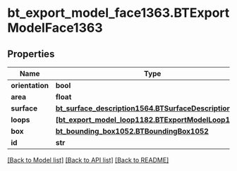 # bt_export_model_face1363.BTExportModelFace1363

## Properties
Name | Type | Description | Notes
------------ | ------------- | ------------- | -------------
**orientation** | **bool** |  | [optional] 
**area** | **float** |  | [optional] 
**surface** | [**bt_surface_description1564.BTSurfaceDescription1564**](BTSurfaceDescription1564.md) |  | [optional] 
**loops** | [**[bt_export_model_loop1182.BTExportModelLoop1182]**](BTExportModelLoop1182.md) |  | [optional] 
**box** | [**bt_bounding_box1052.BTBoundingBox1052**](BTBoundingBox1052.md) |  | [optional] 
**id** | **str** |  | [optional] 

[[Back to Model list]](../README.md#documentation-for-models) [[Back to API list]](../README.md#documentation-for-api-endpoints) [[Back to README]](../README.md)


